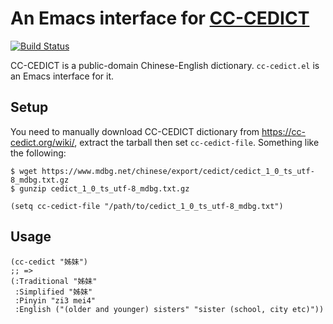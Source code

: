 # An Emacs interface for [CC-CEDICT](https://cc-cedict.org/wiki/)
[![Build Status](https://travis-ci.org/xuchunyang/cc-cedict.el.svg?branch=master)](https://travis-ci.org/xuchunyang/cc-cedict.el)

CC-CEDICT is a public-domain Chinese-English dictionary. `cc-cedict.el` is an Emacs interface for it.

## Setup

You need to manually download CC-CEDICT dictionary from https://cc-cedict.org/wiki/, extract the tarball then set `cc-cedict-file`. Something like the following:

``` shell
$ wget https://www.mdbg.net/chinese/export/cedict/cedict_1_0_ts_utf-8_mdbg.txt.gz
$ gunzip cedict_1_0_ts_utf-8_mdbg.txt.gz
```

``` emacs-lisp
(setq cc-cedict-file "/path/to/cedict_1_0_ts_utf-8_mdbg.txt")
```

## Usage

``` emacs-lisp
(cc-cedict "姊妹")
;; =>
(:Traditional "姊妹"
 :Simplified "姊妹"
 :Pinyin "zi3 mei4"
 :English ("(older and younger) sisters" "sister (school, city etc)"))
```
